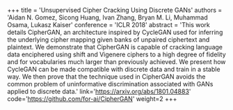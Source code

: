 +++
    title = 'Unsupervised Cipher Cracking Using Discrete GANs'
    authors = 'Aidan N. Gomez, Sicong Huang, Ivan Zhang, Bryan M. Li, Muhammad Osama, Lukasz Kaiser'
    conference = 'ICLR 2018'
    abstract = 'This work details CipherGAN, an architecture inspired by CycleGAN used for inferring the underlying cipher mapping given banks of unpaired ciphertext and plaintext. We demonstrate that CipherGAN is capable of cracking language data enciphered using shift and Vigenere ciphers to a high degree of fidelity and for vocabularies much larger than previously achieved. We present how CycleGAN can be made compatible with discrete data and train in a stable way. We then prove that the technique used in CipherGAN avoids the common problem of uninformative discrimination associated with GANs applied to discrete data.'
    link='https://arxiv.org/abs/1801.04883'
   	code='https://github.com/for-ai/CipherGAN'
    weight=2
+++
